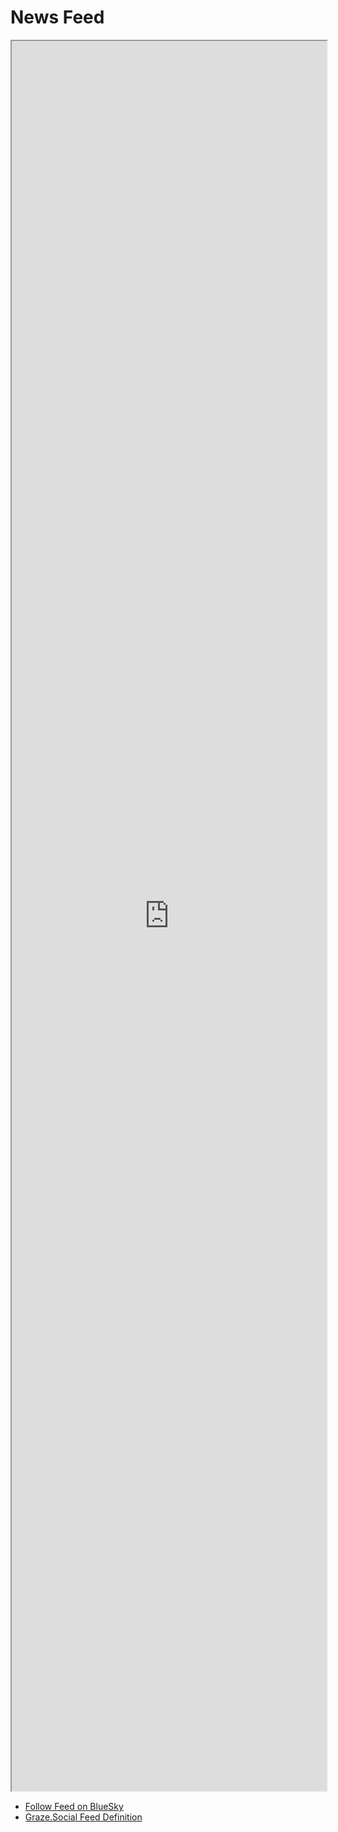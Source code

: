# News Feed

<iframe style="width: 100%; height: 70vh;"
  src="https://graze.social/feeds/embed/10010"
></iframe>

* [Follow Feed on BlueSky](https://bsky.app/profile/jimpick.com/feed/Victoria-News)
* [Graze.Social Feed Definition](https://www.graze.social/feeds/10010)